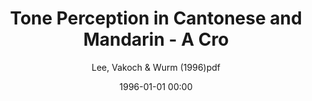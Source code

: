 ---
layout: post
title: Tone Perception in Cantonese and Mandarin - A Cro

date: 1996-01-01 00:00
author: Lee, Vakoch & Wurm (1996)pdf
year: 1996
---